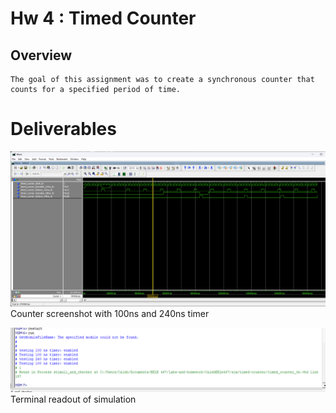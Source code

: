 # Hw 4 : Timed Counter


## Overview
    The goal of this assignment was to create a synchronous counter that counts for a specified period of time. 

# Deliverables
![Hw-4 Simulation Screenshot](assets/hw_4_waveform.png)
Counter screenshot with 100ns and 240ns timer

![Hw-4 Simulation Terminal](assets/hw_4_TerminalReadout.png)
Terminal readout of simulation





